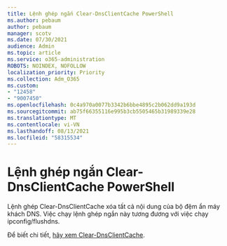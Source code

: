 ```yaml
---
title: Lệnh ghép ngắn Clear-DnsClientCache PowerShell
ms.author: pebaum
author: pebaum
manager: scotv
ms.date: 07/30/2021
audience: Admin
ms.topic: article
ms.service: o365-administration
ROBOTS: NOINDEX, NOFOLLOW
localization_priority: Priority
ms.collection: Adm_O365
ms.custom:
- "12458"
- "9007450"
ms.openlocfilehash: 0c4a970a0077b3342b6bbe4895c2b062dd9a193d
ms.sourcegitcommit: ab75f66355116e995b3cb5505465b31989339e28
ms.translationtype: MT
ms.contentlocale: vi-VN
ms.lasthandoff: 08/13/2021
ms.locfileid: "58315534"
---
```

# <a name="powershell-clear-dnsclientcache-cmdlet"></a>Lệnh ghép ngắn Clear-DnsClientCache PowerShell

Lệnh ghép Clear-DnsClientCache xóa tất cả nội dung của bộ đệm ẩn máy khách DNS. Việc chạy lệnh ghép ngắn này tương đương với việc chạy ipconfig/flushdns.

Để biết chi tiết, [hãy xem Clear-DnsClientCache](https://docs.microsoft.com/powershell/module/dnsclient/clear-dnsclientcache?view=windowsserver2019-ps).